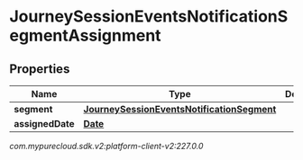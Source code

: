 # JourneySessionEventsNotificationSegmentAssignment


## Properties

| Name | Type | Description | Notes |
| ------------ | ------------- | ------------- | ------------- |
| **segment** | [**JourneySessionEventsNotificationSegment**](JourneySessionEventsNotificationSegment) |  |  [optional] |
| **assignedDate** | [**Date**](Date) |  |  [optional] |




_com.mypurecloud.sdk.v2:platform-client-v2:227.0.0_
